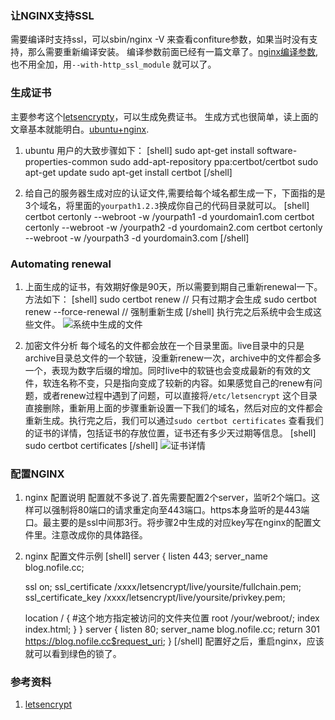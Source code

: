 ### 让NGINX支持SSL
需要编译时支持ssl，可以sbin/nginx -V 来查看confiture参数，如果当时没有支持，那么需要重新编译安装。 编译参数前面已经有一篇文章了。[nginx编译参数](https://blog.nofile.cc/posts/nginx/2016/08/17/note-ng.html),也不用全加，用`--with-http_ssl_module` 就可以了。

### 生成证书
主要参考这个[letsencrypty](https://letsencrypt.org/getting-started/)，可以生成免费证书。 生成方式也很简单，读上面的文章基本就能明白。[ubuntu+nginx](https://certbot.eff.org/#ubuntutrusty-nginx).

1. ubuntu 用户的大致步骤如下：
[shell]
sudo apt-get install software-properties-common
sudo add-apt-repository ppa:certbot/certbot
sudo apt-get update
sudo apt-get install certbot
[/shell]
		
2. 给自己的服务器生成对应的认证文件,需要给每个域名都生成一下，下面指的是3个域名，将里面的`yourpath1.2.3`换成你自己的代码目录就可以。
[shell]
certbot certonly --webroot  -w /yourpath1 -d yourdomain1.com
certbot certonly --webroot  -w /yourpath2 -d yourdomain2.com
certbot certonly --webroot  -w /yourpath3  -d yourdomain3.com
[/shell]

### Automating renewal

1. 上面生成的证书，有效期好像是90天，所以需要到期自己重新renewal一下。方法如下：
[shell]
sudo certbot renew                 // 只有过期才会生成
sudo certbot renew --force-renewal   // 强制重新生成
[/shell]
执行完之后系统中会生成这些文件。
![系统中生成的文件](https://omssgfgqf.qnssl.com/images/2017/05/11/14944638279557.png)

2. 加密文件分析
    每个域名的文件都会放在一个目录里面。live目录中的只是archive目录总文件的一个软链，没重新renew一次，archive中的文件都会多一个，表现为数字后缀的增加。同时live中的软链也会变成最新的有效的文件，软连名称不变，只是指向变成了较新的内容。如果感觉自己的renew有问题，或者renew过程中遇到了问题，可以直接将`/etc/letsencrypt` 这个目录直接删除，重新用上面的步骤重新设置一下我们的域名，然后对应的文件都会重新生成。执行完之后，我们可以通过`sudo certbot certificates` 查看我们的证书的详情，包括证书的存放位置，证书还有多少天过期等信息。
[shell]
sudo certbot certificates
[/shell]
![证书详情](https://omssgfgqf.qnssl.com/images/2017/05/11/14944643659616.png)

### 配置NGINX

1. nginx 配置说明
    配置就不多说了.首先需要配置2个server，监听2个端口。这样可以强制将80端口的请求重定向至443端口。https本身监听的是443端口。最主要的是ssl中间那3行。将步骤2中生成的对应key写在nginx的配置文件里。注意改成你的具体路径。
2. nginx 配置文件示例
[shell]
server {
    listen       443;
    server_name  blog.nofile.cc;

    ssl                  on;
    ssl_certificate      /xxxx/letsencrypt/live/yoursite/fullchain.pem;
    ssl_certificate_key  /xxxx/letsencrypt/live/yoursite/privkey.pem;
   
     location / {
        #这个地方指定被访问的文件夹位置
        root   /your/webroot/;
        index  index.html;
    }
}
server {
    listen      80;
    server_name blog.nofile.cc;
    return 301 https://blog.nofile.cc$request_uri; 
}
[/shell]
配置好之后，重启nginx，应该就可以看到绿色的锁了。

### 参考资料
1. [letsencrypt](https://letsencrypt.org/getting-started/)
